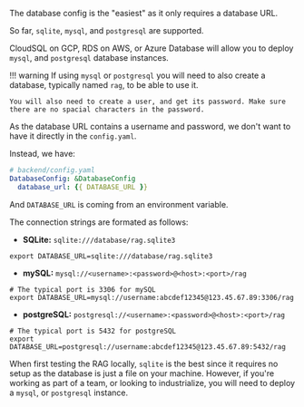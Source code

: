 The database config is the "easiest" as it only requires a database URL.

So far, `sqlite`, `mysql`, and `postgresql` are supported.

CloudSQL on GCP, RDS on AWS, or Azure Database will allow you to deploy `mysql`, and `postgresql` database instances.

!!! warning
    If using `mysql` or `postgresql` you will need to also create a database, typically named `rag`, to be able to use it.

    You will also need to create a user, and get its password. Make sure there are no spacial characters in the password.


As the database URL contains a username and password, we don't want to have it directly in the `config.yaml`.

Instead, we have:
```yaml
# backend/config.yaml
DatabaseConfig: &DatabaseConfig
  database_url: {{ DATABASE_URL }}
```

And `DATABASE_URL` is coming from an environment variable.

The connection strings are formated as follows:

- **SQLite:** `sqlite:///database/rag.sqlite3`
```shell
export DATABASE_URL=sqlite:///database/rag.sqlite3
```

- **mySQL:** `mysql://<username>:<password>@<host>:<port>/rag`
```shell
# The typical port is 3306 for mySQL
export DATABASE_URL=mysql://username:abcdef12345@123.45.67.89:3306/rag
```

- **postgreSQL:** `postgresql://<username>:<password>@<host>:<port>/rag`
```shell
# The typical port is 5432 for postgreSQL
export DATABASE_URL=postgresql://username:abcdef12345@123.45.67.89:5432/rag
```

When first testing the RAG locally, `sqlite` is the best since it requires no setup as the database is just a file on your machine. However, if you're working as part of a team, or looking to industrialize, you will need to deploy a `mysql`, or `postgresql` instance.
